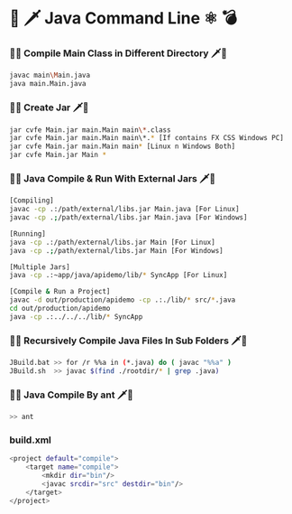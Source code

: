 # 🔫 🗡 Java Command Line ⚛ 💣 
### 🔪🔧 Compile Main Class in Different Directory 🗡🔨
```sh
javac main\Main.java
java main.Main.java
```

### 🔪🔧 Create Jar 🗡🔨
```sh
jar cvfe Main.jar main.Main main\*.class
jar cvfe Main.jar main.Main main\*.* [If contains FX CSS Windows PC]
jar cvfe Main.jar main.Main main* [Linux n Windows Both]
jar cvfe Main.jar Main *
```

### 🔪🔧 Java Compile & Run With External Jars 🗡🔨 
```sh
[Compiling]
javac -cp .:/path/external/libs.jar Main.java [For Linux]
javac -cp .;/path/external/libs.jar Main.java [For Windows]

[Running]
java -cp .:/path/external/libs.jar Main [For Linux]
java -cp .;/path/external/libs.jar Main [For Windows]

[Multiple Jars]
java -cp .:~app/java/apidemo/lib/* SyncApp [For Linux]

[Compile & Run a Project]
javac -d out/production/apidemo -cp .:./lib/* src/*.java
cd out/production/apidemo
java -cp .:../../../lib/* SyncApp
```


### 🔪🔧 Recursively Compile Java Files In Sub Folders 🗡🔨 
```sh
JBuild.bat >> for /r %%a in (*.java) do ( javac "%%a" )
JBuild.sh  >> javac $(find ./rootdir/* | grep .java)
```

### 🔪🔧 Java Compile By ant 🗡🔨
```sh
>> ant
```
### build.xml
```sh
<project default="compile">
    <target name="compile">
        <mkdir dir="bin"/>
        <javac srcdir="src" destdir="bin"/>
    </target>
</project>
```
